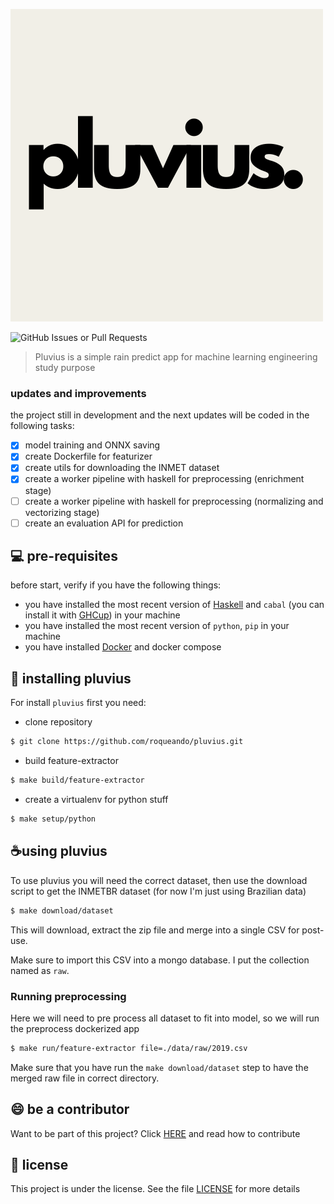 ![pluvius](images/pluvius.png)

![GitHub Issues or Pull Requests](https://img.shields.io/github/issues-pr/roqueando/pluvius)

> Pluvius is a simple rain predict app for machine learning engineering study purpose


### updates and improvements

the project still in development and the next updates will be coded in the following tasks:
- [x] model training and ONNX saving
- [x] create Dockerfile for featurizer
- [x] create utils for downloading the INMET dataset
- [x] create a worker pipeline with haskell for preprocessing (enrichment stage)
- [ ] create a worker pipeline with haskell for preprocessing (normalizing and vectorizing stage)
- [ ] create an evaluation API for prediction

## 💻 pre-requisites

before start, verify if you have the following things:

- you have installed the most recent version of [Haskell](https://haskell.com) and `cabal` (you can install it with [GHCup](https://www.haskell.org/ghcup/)) in your machine
- you have installed the most recent version of `python`, `pip` in your machine
- you have installed [Docker](https://docker.com) and docker compose

## 🚀 installing pluvius

For install `pluvius` first you need:

- clone repository
```sh
$ git clone https://github.com/roqueando/pluvius.git
```

- build feature-extractor
```sh
$ make build/feature-extractor
```

- create a virtualenv for python stuff
```sh
$ make setup/python
```

## ☕using pluvius

To use pluvius you will need the correct dataset, then use the download script to get the INMETBR dataset (for now I'm just using Brazilian data)
```sh
$ make download/dataset
```
This will download, extract the zip file and merge into a single CSV for post-use.

Make sure to import this CSV into a mongo database. I put the collection named as `raw`.

### Running preprocessing
Here we will need to pre process all dataset to fit into model, so we will run the preprocess dockerized app

```sh
$ make run/feature-extractor file=./data/raw/2019.csv
```
Make sure that you have run the `make download/dataset` step to have the merged raw file in correct directory.


## 😄 be a contributor

Want to be part of this project? Click [HERE](CONTRIBUTING.md) and read how to contribute

## 📝 license

This project is under the license. See the file [LICENSE](LICENSE.md) for more details
